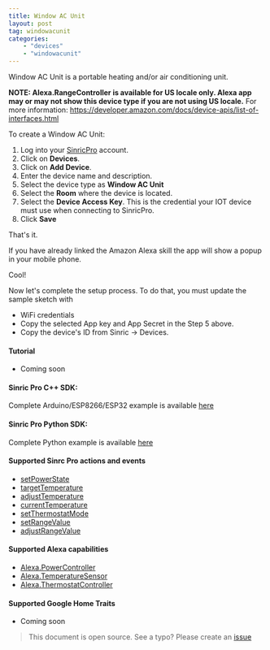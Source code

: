 ```yaml
---
title: Window AC Unit
layout: post
tag: windowacunit
categories: 
    - "devices"
    - "windowacunit"
---
```


Window AC Unit is a portable heating and/or air conditioning unit.

**NOTE: Alexa.RangeController is available for US locale only. Alexa app may or may not show this device type if you are not using US locale.** For more information: https://developer.amazon.com/docs/device-apis/list-of-interfaces.html

To create a Window AC Unit:

1. Log into your  [SinricPro](https://sinric.pro/) account.
2. Click on **Devices**.
3. Click on **Add Device**.
4. Enter the device name and description.
5. Select the device type as **Window AC Unit**
6. Select the **Room** where the device is located.
5. Select the **Device Access Key**. This is the credential your IOT device must use when connecting to SinricPro. 
6. Click **Save**

That's it. 

If you have already linked the Amazon Alexa skill the app will show a popup in your mobile phone.

Cool!

Now let's complete the setup process. To do that, you must update the sample sketch with 
- WiFi credentials
- Copy the selected App key and App Secret in the Step 5 above.
- Copy the device's ID from Sinric -> Devices.

#### Tutorial
- Coming soon

#### Sinric Pro C++ SDK: 
Complete Arduino/ESP8266/ESP32 example is available [here]()

#### Sinric Pro Python SDK: 
Complete Python example is available [here]() 

#### Supported Sinrc Pro actions and events
- [setPowerState](https://github.com/sinricpro/sample_messages/blob/master/01_PowerState/01_setPowerState/)
- [targetTemperature](https://github.com/sinricpro/sample_messages/tree/master/07_Temperature/01_targetTemperature)
- [adjustTemperature](https://github.com/sinricpro/sample_messages/tree/master/07_Temperature/02_adjustTemperature)
- [currentTemperature](https://github.com/sinricpro/sample_messages/tree/master/07_Temperature/03_currentTemperature)
- [setThermostatMode](https://github.com/sinricpro/sample_messages/tree/master/08_ThermostatMode)
- [setRangeValue](https://github.com/sinricpro/sample_messages/tree/master/09_RangeValue/01_setRangeValue)
- [adjustRangeValue](https://github.com/sinricpro/sample_messages/tree/master/09_RangeValue/02_adjustRangeValue)

#### Supported Alexa capabilities
- [Alexa.PowerController](https://developer.amazon.com/docs/device-apis/alexa-powercontroller.html)
- [Alexa.TemperatureSensor](https://developer.amazon.com/docs/device-apis/alexa-temperatureSensor.html)
- [Alexa.ThermostatController](https://developer.amazon.com/docs/device-apis/alexa-thermostatController.html)

####  Supported Google Home Traits
- Coming soon

> This document is open source. See a typo? Please create an [issue](https://github.com/sinricpro/help-docs)

